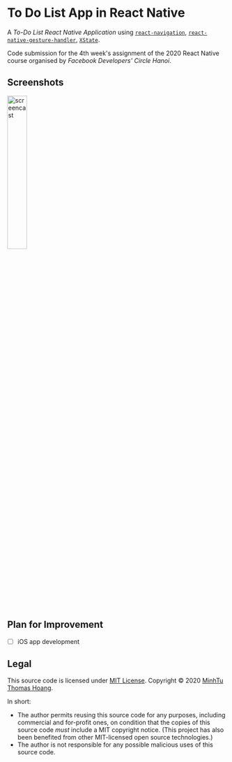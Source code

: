 # To Do List App in React Native

A *To-Do List React Native Application* using [`react-navigation`](https://github.com/react-navigation/react-navigation), [`react-native-gesture-handler`](https://github.com/software-mansion/react-native-gesture-handler), [`XState`](https://xstate.js.org/docs/).

Code submission for the 4th week's assignment of the 2020 React Native course organised by *Facebook Developers' Circle Hanoi*.

## Screenshots

<img alt='screencast' src='./public/screencast.gif' width=30% height=30% />

## Plan for Improvement
- [ ] iOS app development

## Legal

This source code is licensed under [MIT License](https://github.com/mnhthng-thms/). Copyright © 2020 [MinhTu Thomas Hoang](https://github.com/mnhthng-thms).

In short:

- The author permits reusing this source code for any purposes, including commercial and for-profit ones, on condition that the copies of this source code _must_ include a MIT copyright notice. (This project has also been benefited from other MIT-licensed open source technologies.)
- The author is not responsible for any possible malicious uses of this source code.